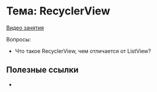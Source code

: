 # Тема: RecyclerView

[Видео занятия]()

Вопросы:

* Что такое RecyclerView, чем отличается от ListView?
	
## Полезные ссылки

* []()

